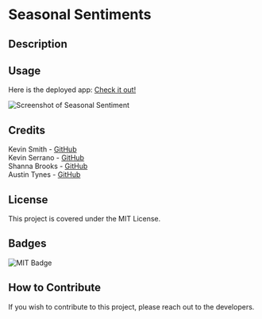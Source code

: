 # Seasonal Sentiments

## Description

## Usage

Here is the deployed app: [Check it out!](https://Insert.Real.URL.HERE.herokuapp.com/)

![Screenshot of Seasonal Sentiment](./views/assets/screenshot.png)

## Credits

Kevin Smith - [GitHub](https://github.com/kevinsmithseven) <br/>
Kevin Serrano - [GitHub](https://github.com/felipeokay) <br/>
Shanna Brooks - [GitHub](https://github.com/shanna-not-shawna) <br/>
Austin Tynes - [GitHub](https://github.com/austintynes) <br/>

## License

This project is covered under the MIT License.

## Badges

![MIT Badge](https://img.shields.io/badge/License-MIT-blue)


## How to Contribute

If you wish to contribute to this project, please reach out to the developers.
